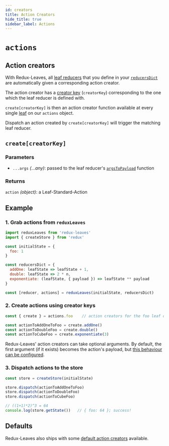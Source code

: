 ```yaml
---
id: creators
title: Action Creators
hide_title: true
sidebar_label: Actions
---
```


# `actions`

## Action creators

With Redux-Leaves, all [leaf reducers](../leafReducers.md) that you define in your [`reducersDict`](../README.md#reducersdict) are automatically given a corresponding action creator.

The action creator has a [creator key](../creatorKeys.md) (`creatorKey`) corresponding to the one which the leaf reducer is defined with.

`create[creatorKey]` is then an action creator function available at every single [leaf](../leaf/README.md) on our `actions` object.

Dispatch an action created by `create[creatorKey]` will trigger the matching leaf reducer.

## `create[creatorKey]`

### Parameters
- `...args` *(...any)*: passed to the leaf reducer's [`argsToPayload`](../leafReducers.md#argstopayload) function

### Returns
`action` *(object)*: a Leaf-Standard-Action

## Example

### 1. Grab actions from `reduxLeaves`

```js
import reduxLeaves from 'redux-leaves'
import { createStore } from 'redux'

const initialState = {
  foo: 1
}

const reducersDict = {
  addOne: leafState => leafState + 1,
  double: leafState => 2 * n,
  exponentiate: (leafState, { payload }) => leafState ** payload
}

const [reducer, actions] = reduxLeaves(initialState, reducersDict)
```

### 2. Create actions using creator keys
```js
const { create } = actions.foo    // action creators for the foo leaf of state

const actionToAddOneToFoo = create.addOne()
const actionToDoubleFoo = create.double()
const actionToCubeFoo = create.exponentiate(3)
```
Redux-Leaves' action creators can take optional arguments. By default, the first argument (if it exists) becomes the action's payload, but [this behaviour can be configured](../leafReducers.md#argstopayload).

### 3. Dispatch actions to the store
```js
const store = createStore(initialState)

store.dispatch(actionToAddOneToFoo)
store.dispatch(actionToDoubleFoo)
store.dispatch(actionToCubeFoo)

// ((1+1)*2)^3 = 64
console.log(store.getState())   // { foo: 64 }; success!
```

## Defaults

Redux-Leaves also ships with some [default action creators](defaults.md) available.
